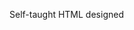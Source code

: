 Self-taught HTML designed
              
 
 
 
      
 
 
                                                                                         
